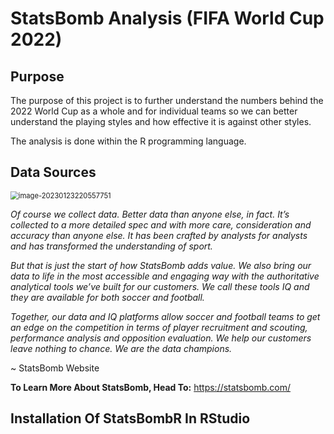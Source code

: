# StatsBomb Analysis (FIFA World Cup 2022)
## Purpose

The purpose of this project is to further understand the numbers behind the 2022 World Cup as a whole and for individual teams so we can better understand the playing styles and how effective it is against other styles.

The analysis is done within the R programming language. 

## Data Sources

<img src="C:\Users\jeffr\AppData\Roaming\Typora\typora-user-images\image-20230123220557751.png" alt="image-20230123220557751" style="zoom:80%;" />

*Of course we collect data. Better data than anyone else, in fact. It’s collected to a more detailed spec and with more care, consideration and accuracy than anyone else. It has been crafted by analysts for analysts and has transformed the understanding of sport.*

*But that is just the start of how StatsBomb adds value. We also bring our data to life in the most accessible and engaging way with the authoritative analytical tools we’ve built for our customers. We call these tools IQ and they are available for both soccer and football.*

*Together, our data and IQ platforms allow soccer and football teams to get an edge on the competition in terms of player recruitment and scouting, performance analysis and opposition evaluation. We help our customers leave nothing to chance. We are the data champions.* 

~ StatsBomb Website

**To Learn More About StatsBomb, Head To:** https://statsbomb.com/

## Installation Of StatsBombR In RStudio

